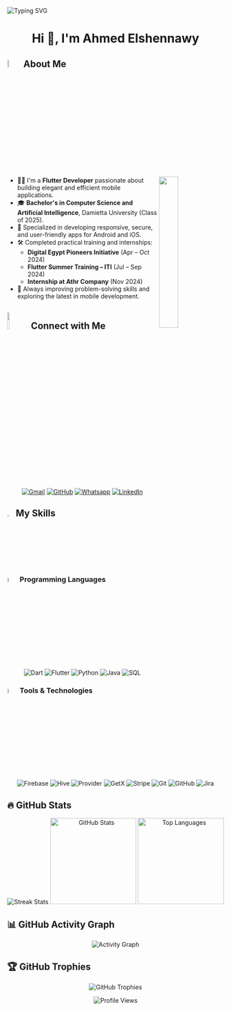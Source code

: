 <p align="left">
  <img src="https://readme-typing-svg.demolab.com/?lines=Welcome+to+My+GitHub+Profile!;&font=Fira%20Code&width=400&height=50&duration=4000&pause=1000" alt="Typing SVG">
</p>

<h1 align="center">Hi 👋, I'm Ahmed Elshennawy</h1>

## <img src="https://i.pinimg.com/originals/3f/7e/4e/3f7e4eff7c96e9fe4b8b4b1ff3f7bdb5.gif" width="6.5%"> About Me

<img align="right" src="https://github.com/7oSkaaa/7oSkaaa/blob/main/Images/Right_Side.gif?raw=true" width=30%>

- 👨‍💻 I'm a **Flutter Developer** passionate about building elegant and efficient mobile applications.
- 🎓 **Bachelor's in Computer Science and Artificial Intelligence**, Damietta University (Class of 2025).
- 📱 Specialized in developing responsive, secure, and user-friendly apps for Android and iOS.
- 🛠️ Completed practical training and internships:
  - **Digital Egypt Pioneers Initiative** (Apr – Oct 2024)
  - **Flutter Summer Training – ITI** (Jul – Sep 2024)
  - **Internship at Athr Company** (Nov 2024)
- 🚀 Always improving problem-solving skills and exploring the latest in mobile development.

## <img src="https://github.com/7oSkaaa/7oSkaaa/blob/main/Images/Connect-with-me.gif?raw=true" width="10%"> Connect with Me

<p align="center">
  <a href="[mailto:ahmedlshennawy10@gmail.com](https://mail.google.com/mail/?view=cm&fs=1&to=ahmedlshennawy10@gmail.com)"><img src="https://img.shields.io/badge/Gmail-%23EA4335.svg?style=plastic&logo=gmail&logoColor=white" alt="Gmail"/></a>
  <a href="https://github.com/Ahmed-Elshennawy"><img src="https://img.shields.io/badge/GitHub-%23181717.svg?style=plastic&logo=github&logoColor=white" alt="GitHub"/></a>
  <a href="https://wa.me/201093757296"><img src="https://img.shields.io/badge/WhatsApp-%2325D366.svg?style=plastic&logo=whatsapp&logoColor=white" alt="Whatsapp"/></a>
  <a href="https://www.linkedin.com/in/ahmed-elshennawy-6bb277247/"><img src="https://img.shields.io/badge/LinkedIn-%230A66C2.svg?style=plastic&logo=linkedin&logoColor=white" alt="LinkedIn"/></a>
</p>

## <img src="https://media2.giphy.com/media/QssGEmpkyEOhBCb7e1/giphy.gif?cid=ecf05e47a0n3gi1bfqntqmob8g9aid1oyj2wr3ds3mg700bl&rid=giphy.gif" width="3%"> My Skills

### <img src="https://media.giphy.com/media/v1.Y2lkPTc5MGI3NjExOHg2Zm84aXY1YmduZjd3Nm9haTRuYml2cGVjdTJ5dXU2cGx5cmFtbSZlcD12MV9naWZzX3NlYXJjaCZjdD1n/kH1DBk2Fz6VjvyxhvY/giphy.gif" width=5%> Programming Languages

<p align="center"> 
  <img alt="Dart" src="https://img.shields.io/badge/Dart-%230175C2.svg?style=plastic&logo=dart&logoColor=white">
  <img alt="Flutter" src="https://img.shields.io/badge/Flutter-%2302569B.svg?style=plastic&logo=flutter&logoColor=white">
  <img alt="Python" src="https://img.shields.io/badge/Python-%2314354C.svg?style=plastic&logo=python&logoColor=white">
  <img alt="Java" src="https://img.shields.io/badge/Java-%23ED8B00.svg?style=plastic&logo=java&logoColor=white">
  <img alt="SQL" src="https://img.shields.io/badge/SQL-%234479A1.svg?style=plastic&logo=mysql&logoColor=white">
</p>

### <img src="https://github.com/7oSkaaa/7oSkaaa/blob/main/Images/Software_Tools.gif?raw=true" width=5%> Tools & Technologies

<p align="center">
  <img alt="Firebase" src="https://img.shields.io/badge/Firebase-%23FFCA28.svg?style=plastic&logo=firebase&logoColor=black"/>
  <img alt="Hive" src="https://img.shields.io/badge/Hive-%23FFC107.svg?style=plastic&logo=hive&logoColor=black"/>
  <img alt="Provider" src="https://img.shields.io/badge/Provider-%234285F4.svg?style=plastic"/>
  <img alt="GetX" src="https://img.shields.io/badge/GetX-%23E91E63.svg?style=plastic"/>
  <img alt="Stripe" src="https://img.shields.io/badge/Stripe-%230055FF.svg?style=plastic&logo=stripe&logoColor=white"/>
  <img alt="Git" src="https://img.shields.io/badge/Git-%23F05033.svg?style=plastic&logo=git&logoColor=white">
  <img alt="GitHub" src="https://img.shields.io/badge/GitHub-%23181717.svg?style=plastic&logo=github&logoColor=white">
  <img alt="Jira" src="https://img.shields.io/badge/Jira-%230A66C2.svg?style=plastic&logo=jira&logoColor=white"/>
</p>

## 🔥 GitHub Stats

<p align="center">
  <img src="https://github-readme-streak-stats.herokuapp.com?user=Ahmed-Elshennawy&theme=tokyonight&hide_border=false" alt="Streak Stats"/>
  <img src="https://github-readme-stats.vercel.app/api?username=Ahmed-Elshennawy&show_icons=true&theme=tokyonight&hide_border=false" alt="GitHub Stats" height="200"/>
  <img src="https://github-readme-stats.vercel.app/api/top-langs/?username=Ahmed-Elshennawy&layout=compact&theme=tokyonight&hide_border=false" alt="Top Languages" height="200"/>
</p>

## 📊 GitHub Activity Graph

<p align="center">
  <img src="https://github-readme-activity-graph.vercel.app/graph?username=Ahmed-Elshennawy&theme=tokyonight&bg_color=1a1b27&color=aa82d9&line=628edb&point=64bfaf&area=true&hide_border=true" alt="Activity Graph"/>
</p>

## 🏆 GitHub Trophies

<p align="center">
  <img src="https://github-profile-trophy.vercel.app/?username=Ahmed-Elshennawy&theme=onedark&no-frame=true&margin-w=15&margin-h=15" alt="GitHub Trophies"/>
</p>

<p align="center">
  <img src="https://komarev.com/ghpvc/?username=Ahmed-Elshennawy&color=58A6FF&style=for-the-badge" alt="Profile Views"/>
</p>
